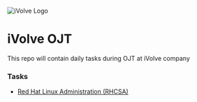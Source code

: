 ![iVolve Logo](https://staging123.ivolve.io/wp-content/uploads/2021/12/logo-white.png)
# iVolve OJT
This repo will contain daily tasks during OJT at iVolve company


### Tasks

- [Red Hat Linux Administration (RHCSA)](Red%20Hat%20Linux%20Administration%20(RHCSA)/README.md)